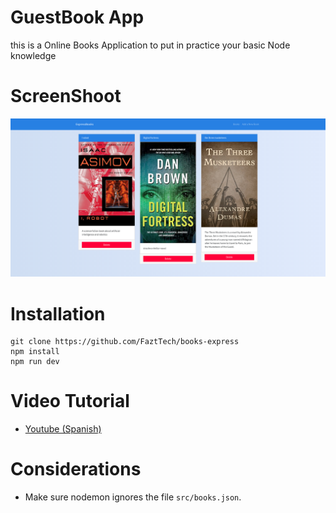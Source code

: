# GuestBook App
this is a Online Books Application to put in practice your basic Node knowledge

# ScreenShoot

![Express Books](docs/screenshot.png)

# Installation
```
git clone https://github.com/FaztTech/books-express
npm install
npm run dev
```

# Video Tutorial
* [Youtube (Spanish)](https://youtu.be/IRqaH_jhyT8)

# Considerations
* Make sure nodemon ignores the file `src/books.json`. 
